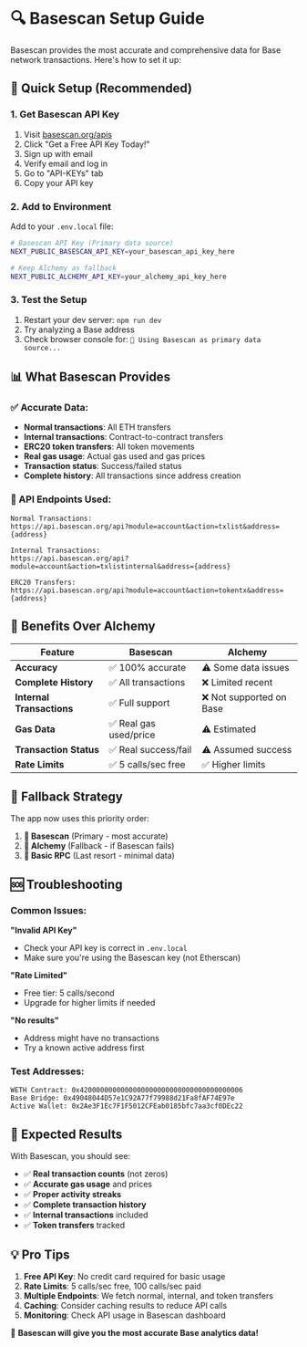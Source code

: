 # 🔍 Basescan Setup Guide

Basescan provides the most accurate and comprehensive data for Base network transactions. Here's how to set it up:

## 🚀 **Quick Setup (Recommended)**

### **1. Get Basescan API Key**
1. Visit [basescan.org/apis](https://basescan.org/apis)
2. Click "Get a Free API Key Today!"
3. Sign up with email
4. Verify email and log in
5. Go to "API-KEYs" tab
6. Copy your API key

### **2. Add to Environment**
Add to your `.env.local` file:
```bash
# Basescan API Key (Primary data source)
NEXT_PUBLIC_BASESCAN_API_KEY=your_basescan_api_key_here

# Keep Alchemy as fallback
NEXT_PUBLIC_ALCHEMY_API_KEY=your_alchemy_api_key_here
```

### **3. Test the Setup**
1. Restart your dev server: `npm run dev`
2. Try analyzing a Base address
3. Check browser console for: `🎯 Using Basescan as primary data source...`

## 📊 **What Basescan Provides**

### **✅ Accurate Data:**
- **Normal transactions**: All ETH transfers
- **Internal transactions**: Contract-to-contract transfers  
- **ERC20 token transfers**: All token movements
- **Real gas usage**: Actual gas used and gas prices
- **Transaction status**: Success/failed status
- **Complete history**: All transactions since address creation

### **🔗 API Endpoints Used:**
```
Normal Transactions:
https://api.basescan.org/api?module=account&action=txlist&address={address}

Internal Transactions:  
https://api.basescan.org/api?module=account&action=txlistinternal&address={address}

ERC20 Transfers:
https://api.basescan.org/api?module=account&action=tokentx&address={address}
```

## 🎯 **Benefits Over Alchemy**

| Feature | Basescan | Alchemy |
|---------|----------|---------|
| **Accuracy** | ✅ 100% accurate | ⚠️ Some data issues |
| **Complete History** | ✅ All transactions | ❌ Limited recent |
| **Internal Transactions** | ✅ Full support | ❌ Not supported on Base |
| **Gas Data** | ✅ Real gas used/price | ⚠️ Estimated |
| **Transaction Status** | ✅ Real success/fail | ⚠️ Assumed success |
| **Rate Limits** | ✅ 5 calls/sec free | ✅ Higher limits |

## 🔧 **Fallback Strategy**

The app now uses this priority order:
1. **🥇 Basescan** (Primary - most accurate)
2. **🥈 Alchemy** (Fallback - if Basescan fails)  
3. **🥉 Basic RPC** (Last resort - minimal data)

## 🆘 **Troubleshooting**

### **Common Issues:**

**"Invalid API Key"**
- Check your API key is correct in `.env.local`
- Make sure you're using the Basescan key (not Etherscan)

**"Rate Limited"**  
- Free tier: 5 calls/second
- Upgrade for higher limits if needed

**"No results"**
- Address might have no transactions
- Try a known active address first

### **Test Addresses:**
```
WETH Contract: 0x4200000000000000000000000000000000000006
Base Bridge: 0x49048044D57e1C92A77f79988d21Fa8fAF74E97e  
Active Wallet: 0x2Ae3F1Ec7F1F5012CFEab0185bfc7aa3cf0DEc22
```

## 🚀 **Expected Results**

With Basescan, you should see:
- ✅ **Real transaction counts** (not zeros)
- ✅ **Accurate gas usage** and prices
- ✅ **Proper activity streaks** 
- ✅ **Complete transaction history**
- ✅ **Internal transactions** included
- ✅ **Token transfers** tracked

## 💡 **Pro Tips**

1. **Free API Key**: No credit card required for basic usage
2. **Rate Limits**: 5 calls/sec free, 100 calls/sec paid
3. **Multiple Endpoints**: We fetch normal, internal, and token transfers
4. **Caching**: Consider caching results to reduce API calls
5. **Monitoring**: Check API usage in Basescan dashboard

🎯 **Basescan will give you the most accurate Base analytics data!**